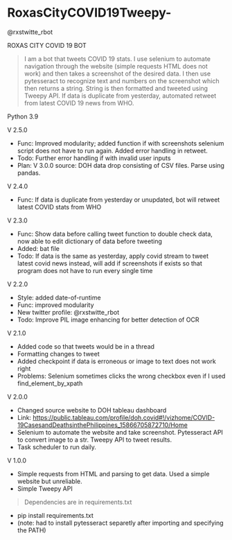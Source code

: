 # RoxasCityCOVID19Tweepy-
@rxstwitte_rbot

ROXAS CITY COVID 19 BOT
> I am a bot that tweets COVID 19 stats. I use selenium to automate navigation through the website (simple requests HTML does not work) and then takes a screenshot of the desired data.
I then use pytesseract to recognize text and numbers on the screenshot which then returns a string. String is then formatted and tweeted using Tweepy API.
> If data is duplicate from yesterday, automated retweet from latest COVID 19 news from WHO.

Python 3.9

V 2.5.0
- Func: Improved modularity; added function if with screenshots selenium script does not have to run again. Added error handling in retweet. 
- Todo: Further error handling if with invalid user inputs
- Plan: V 3.0.0 source: DOH data drop consisting of CSV files. Parse using pandas.

V 2.4.0
- Func: If data is duplicate from yesterday or unupdated, bot will retweet latest COVID stats from WHO

V 2.3.0
- Func: Show data before calling tweet function to double check data, now able to edit dictionary of data before tweeting
- Added: bat file
- Todo: If data is the same as yesterday, apply covid stream to tweet latest covid news instead, will add if screenshots if exists so that program does not have to run every single time

V 2.2.0
- Style: added date-of-runtime
- Func: improved modularity
- New twitter profile: @rxstwitte_rbot
- Todo: Improve PIL image enhancing for better detection of OCR


V 2.1.0
- Added code so that tweets would be in a thread
- Formatting changes to tweet
- Added checkpoint if data is erroneous or image to text does not work right
- Problems: Selenium sometimes clicks the wrong checkbox even if I used find_element_by_xpath


V 2.0.0
- Changed source website to DOH tableau dashboard
- Link: https://public.tableau.com/profile/doh.covid#!/vizhome/COVID-19CasesandDeathsinthePhilippines_15866705872710/Home
- Selenium to automate the website and take screenshot. Pytesseract API to convert image to a str. Tweepy API to tweet results.
- Task scheduler to run daily.


V 1.0.0
- Simple requests from HTML and parsing to get data. Used a simple website but unreliable.
- Simple Tweepy API 



> Dependencies are in requirements.txt
- pip install requirements.txt
- (note: had to install pytesseract separetly after importing and specifying the PATH)
